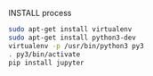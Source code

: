 INSTALL process

~~~ bash
sudo apt-get install virtualenv
sudo apt-get install python3-dev
virtualenv -p /usr/bin/python3 py3
. py3/bin/activate
pip install jupyter
~~~
